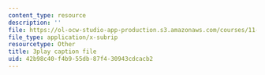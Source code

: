 ```yaml
---
content_type: resource
description: ''
file: https://ol-ocw-studio-app-production.s3.amazonaws.com/courses/11-601-introduction-to-environmental-policy-and-planning-fall-2016/42b98c40f4b955db87f430943cdcacb2_p0Brd5vwV_Q.vtt
file_type: application/x-subrip
resourcetype: Other
title: 3play caption file
uid: 42b98c40-f4b9-55db-87f4-30943cdcacb2
---
```

